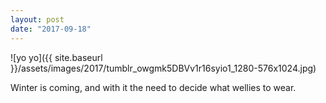 ```yaml
---
layout: post
date: "2017-09-18"
---
```


![yo yo]({{ site.baseurl }}/assets/images/2017/tumblr_owgmk5DBVv1r16syio1_1280-576x1024.jpg)

Winter is coming, and with it the need to decide what wellies to wear.

